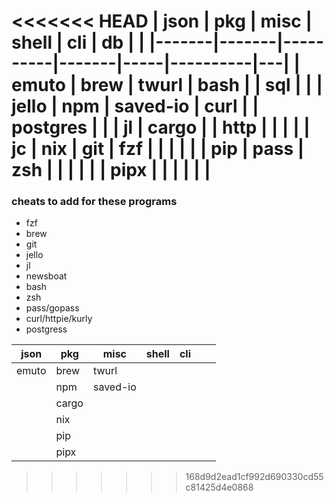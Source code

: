 <<<<<<< HEAD
| json  | pkg   | misc     | shell | cli | db       |   |
|-------|-------|----------|-------|-----|----------|---|
| emuto | brew  | twurl    | bash  |     | sql      |   |
| jello | npm   | saved-io | curl  |     | postgres |   |
| jl    | cargo |          | http  |     |          |   |
| jc    | nix   | git      | fzf   |     |          |   |
|       | pip   | pass     | zsh   |     |          |   |
|       | pipx  |          |       |     |          |   |
=======
### cheats to add for these programs 
- fzf 
- brew
- git
- jello
- jl
- newsboat
- bash
- zsh
- pass/gopass
- curl/httpie/kurly
- postgress 

| json  | pkg   | misc     | shell | cli |   |   |
|-------|-------|----------|-------|-----|---|---|
| emuto | brew  | twurl    |       |     |   |   |
|       | npm   | saved-io |       |     |   |   |
|       | cargo |          |       |     |   |   |
|       | nix   |          |       |     |   |   |
|       | pip   |          |       |     |   |   |
|       | pipx  |          |       |     |   |   |
>>>>>>> 168d9d2ead1cf992d690330cd55c81425d4e0868
